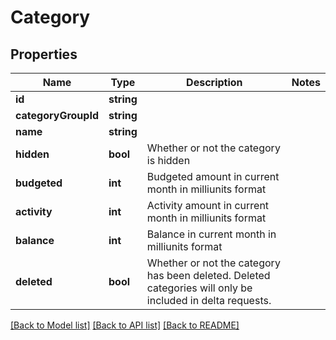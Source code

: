 # Category

## Properties
Name | Type | Description | Notes
------------ | ------------- | ------------- | -------------
**id** | **string** |  | 
**categoryGroupId** | **string** |  | 
**name** | **string** |  | 
**hidden** | **bool** | Whether or not the category is hidden | 
**budgeted** | **int** | Budgeted amount in current month in milliunits format | 
**activity** | **int** | Activity amount in current month in milliunits format | 
**balance** | **int** | Balance in current month in milliunits format | 
**deleted** | **bool** | Whether or not the category has been deleted.  Deleted categories will only be included in delta requests. | 

[[Back to Model list]](../README.md#documentation-for-models) [[Back to API list]](../README.md#documentation-for-api-endpoints) [[Back to README]](../README.md)


